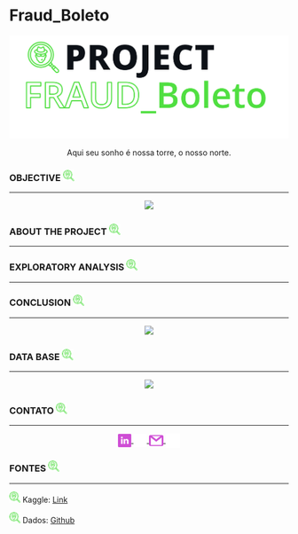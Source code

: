 # Fraud_Boleto

<p align= "center">
<img src="https://github.com/JuniorTorresMTJ/FraudBoleto/blob/main/img/BANNER.png" min-width="300px" max-width="200px" width="750px" > 
</p>
<p align= "center">
Aqui seu sonho é nossa torre, o nosso norte.
</p>




### **OBJECTIVE** <img width="20px" src="https://github.com/JuniorTorresMTJ/FraudBoleto/blob/main/img/fraud.png" /> 
***


<p align= "center">
<img src="https://media3.giphy.com/media/HWhlNhHNN7zGwMfGV4/giphy.gif" min-width="300px" max-width="200px" width="200px" >

</p>


 ### **ABOUT THE PROJECT** <img width="20px" src="https://github.com/JuniorTorresMTJ/FraudBoleto/blob/main/img/fraud.png" />  
***


### **EXPLORATORY ANALYSIS** <img width="20px" src="https://github.com/JuniorTorresMTJ/FraudBoleto/blob/main/img/fraud.png"/> 
***
  

### **CONCLUSION** <img width="20px" src="https://github.com/JuniorTorresMTJ/FraudBoleto/blob/main/img/fraud.png" /> 
***

<p align= "center">
<img src="https://media4.giphy.com/media/UBLKkWJ0yUpKytanTb/giphy.gif" min-width="300px" max-width="200px" width="200px" >
</p>


### **DATA BASE** <img width="20px" src="https://github.com/JuniorTorresMTJ/FraudBoleto/blob/main/img/fraud.png" />
***

 <p align= "center">
<img src="https://media2.giphy.com/media/ihGp1Y4YNLNOgHnG8c/giphy.gif" min-width="300px" max-width="200px" width="200px" >
</p>
 

### **CONTATO** <img width="20px" src="https://github.com/JuniorTorresMTJ/FraudBoleto/blob/main/img/fraud.png" /> 
***


 <p align="center">
<a  href="https://www.linkedin.com/in/marivaldotorres/">
    <img align="center"alt="Junior Torres | Linkedin" target="_blank" width="24px" src="https://github.com/JuniorTorresMTJ/TowerBank/blob/main/img/linkedin.png" />
  </a>

  <a href="https://www.instagram.com/juniortorres.py/">
    <img align="center" alt="Junior Torres | Instagram" target="_blank" width="24px" src="https://github.com/JuniorTorresMTJ/Projeto_DeuPositivo/blob/main/image/instagram.png" />
  </a>
  <a href="mailto:juniortorres.mtj@gmail.com">
    <img align="center" alt="Junior Torres | Gmail" target="_blank" width="26px" src="https://github.com/JuniorTorresMTJ/TowerBank/blob/main/img/gmail.png" />
  </a>
  <a href="https://github.com/JuniorTorresMTJ">
    <img align="center" alt="Junior Torres | Github" target="_blank" width="26px" src="https://github.com/JuniorTorresMTJ/Projeto_DeuPositivo/blob/main/image/github.svg" />
  </a>
 </p>


### **FONTES** <img width="20px" src="https://github.com/JuniorTorresMTJ/FraudBoleto/blob/main/img/fraud.png" /> 
***

 <img width="20px" src="https://github.com/JuniorTorresMTJ/FraudBoleto/blob/main/img/fraud.png" /> Kaggle: [Link](https://www.kaggle.com/rikdifos/credit-card-approval-prediction)

<img width="20px" src="https://github.com/JuniorTorresMTJ/FraudBoleto/blob/main/img/fraud.png" /> Dados: [Github](https://github.com/JuniorTorresMTJ/TowerBank/tree/main/dados)

